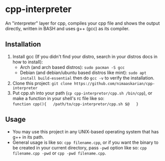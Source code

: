 # cpp-interpreter
An "interpreter" layer for cpp, compiles your cpp file and shows the output directly, written in BASH and uses g++ (gcc) as its compiler.  

## Installation
1. Install gcc (If you didn't find your distro, search in your distros docs in how to install):
    - Arch (and arch based distros): `sudo pacman -S gcc`
    - Debian (and debian/ubuntu based distros like mint): `sudo apt install build-essential`
   then do `gcc -v` to verify the installation. 
2. Clone this project: `git clone https://github.com/nimaaskarian/cpp-interpreter`  
3. Put cpp.sh into your path (`cp cpp-interpretor/cpp.sh /bin/cpp`), or make a function in your shell's rc file like so:  
`function cpp(){  
    /path/to/cpp-interpretor/cpp.sh $@  
}`

## Usage
- You may use this project in any UNIX-based operating system that has g++ in its path.  
- General usage is like so: `cpp filename.cpp`, or if you want the binary to be created in your current directory, pass `-pwd` option like so: `cpp filename.cpp -pwd` or `cpp -pwd filename.cpp`.
